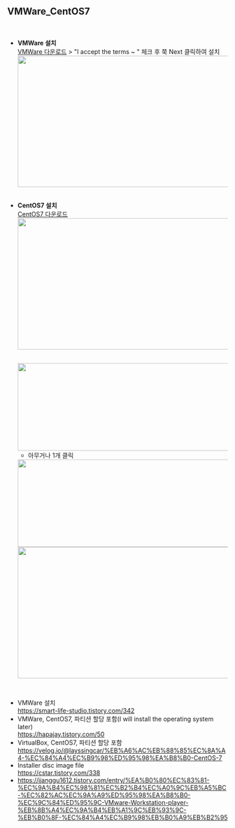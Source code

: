 ## VMWare_CentOS7   
<br>

- **VMWare 설치**   
  [VMWare 다운로드](https://www.vmware.com/kr/products/workstation-player/workstation-player-evaluation.html) > "I accept the terms ~ " 체크 후 쭉 Next 클릭하여 설치     
  <img src="https://github.com/Son-Sumin/Linux/assets/114986832/0e839e53-a070-46ac-bc65-844b6c3e1a61" width="550" height="300">
  <br> <br>

- **CentOS7 설치**   
  [CentOS7 다운로드](https://centos.org/)   
  <img src="https://github.com/Son-Sumin/Linux/assets/114986832/da34ca4f-51fc-447d-ac80-1106cd987b90" width="550" height="300">   
  <br>

  <img src="https://github.com/Son-Sumin/Linux/assets/114986832/88b85782-350b-4cea-a4d4-b2c6842d67af" width="550" height="200">   
  <br>

  - 아무거나 1개 클릭   
  <img src="https://github.com/Son-Sumin/Linux/assets/114986832/c989a74a-0212-46a1-99e8-1ec06f855521" width="550" height="200">   
  <br>

  <img src="https://github.com/Son-Sumin/Linux/assets/114986832/49d326ed-7ab1-4304-bb1e-33c1ba6ea976" width="550" height="300">   


  
<br>


**<REFERENCE>**
- VMWare 설치  
  https://smart-life-studio.tistory.com/342   
- VMWare, CentOS7, 파티션 할당 포함(I will install the operating system later)   
  https://hapajay.tistory.com/50   
- VirtualBox, CentOS7, 파티션 할당 포함   
  https://velog.io/@layssingcar/%EB%A6%AC%EB%88%85%EC%8A%A4-%EC%84%A4%EC%B9%98%ED%95%98%EA%B8%B0-CentOS-7   
- Installer disc image file   
  https://cstar.tistory.com/338   
- https://jjanggu1612.tistory.com/entry/%EA%B0%80%EC%83%81-%EC%9A%B4%EC%98%81%EC%B2%B4%EC%A0%9C%EB%A5%BC-%EC%82%AC%EC%9A%A9%ED%95%98%EA%B8%B0-%EC%9C%84%ED%95%9C-VMware-Workstation-player-%EB%8B%A4%EC%9A%B4%EB%A1%9C%EB%93%9C-%EB%B0%8F-%EC%84%A4%EC%B9%98%EB%B0%A9%EB%B2%95   
